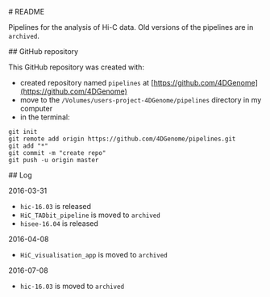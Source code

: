 # README

Pipelines for the analysis of Hi-C data. Old versions of the pipelines are in `archived`. 


## GitHub repository

This GitHub repository was created with:
- created repository named `pipelines` at [https://github.com/4DGenome](https://github.com/4DGenome)
- move to the `/Volumes/users-project-4DGenome/pipelines` directory in my computer
- in the terminal:
```
git init
git remote add origin https://github.com/4DGenome/pipelines.git
git add "*"
git commit -m "create repo"
git push -u origin master
```

## Log

2016-03-31
- `hic-16.03` is released
- `HiC_TADbit_pipeline` is moved to `archived`
- `hisee-16.04` is released

2016-04-08
- `HiC_visualisation_app` is moved to `archived`

2016-07-08
- `hic-16.03` is moved to `archived`